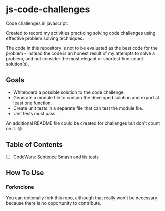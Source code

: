 # js-code-challenges

Code challenges in javascript.

Created to record my activities practicing solving code challenges using effective problem solving techniques.

The code in this repository is not to be evaluated as the best code for the problem - instead the code is an honest result of my attempts to solve a problem, and not consider the most elegant or shortest-line-count solution(s).

## Goals

- Whiteboard a possible solution to the code challenge.
- Generate a module file to contain the developed solution and export at least one function.
- Create unit tests in a separate file that can test the module file.
- Unit tests must pass.

An additional README file could be created for challenges but don't count on it. :smile:

## Table of Contents

-[ ] CodeWars: [Sentence Smash](./challenges/sentenceSmash.js) and its [tests](./challenges/test-sentenceSmash.js)

## How To Use

### Forknclone

You can optionally fork this repo, although that really won't be necessary because there is no opportunity to contribute.
